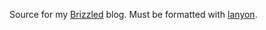 Source for my [Brizzled][] blog.  Must be formatted with [lanyon][].

[lanyon]: http://bitbucket.org/arthurk/lanyon/
[Brizzled]: http://brizzled.clapper.org/
